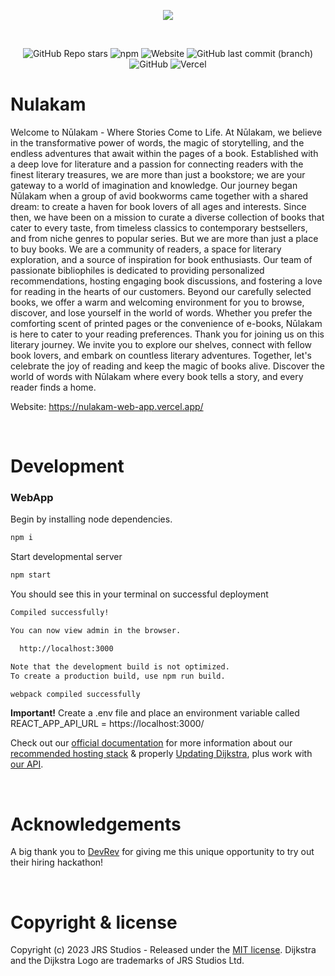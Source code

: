 <p align="center">
  <a href="https://nulakam-web-app.vercel.app/">
    <picture><img src="https://github.com/JRS296/Nulakam-API/assets/70965472/1c1d0eb1-9a23-4b01-b363-8dceaa7d772e"></picture>
  </a>
</p>
&nbsp;

<p align="center">
    <img alt="GitHub Repo stars" src="https://img.shields.io/github/stars/jrs296/Nulakam-Web-App?style=social">
    <img alt="npm" src="https://img.shields.io/npm/v/npm">
    <img alt="Website" src="https://img.shields.io/website?url=https%3A%2F%2Fdijkstra-edu.github.io%2FDijkstra-Web%2F">
    <img alt="GitHub last commit (branch)" src="https://img.shields.io/github/last-commit/jrs296/Nulakam-Web-App/master">
    <img alt="GitHub" src="https://img.shields.io/github/license/jrs296/Nulakam-Web-App"> 
    <img alt="Vercel" src="https://img.shields.io/badge/Vercel-Up-yellow?logo=vercel">
</p>

# Nulakam
Welcome to Nūlakam - Where Stories Come to Life. At Nūlakam, we believe in the transformative power of words, the magic of storytelling, and the endless adventures that await within the pages of a book. Established with a deep love for literature and a passion for connecting readers with the finest literary treasures, we are more than just a bookstore; we are your gateway to a world of imagination and knowledge. Our journey began Nūlakam when a group of avid bookworms came together with a shared dream: to create a haven for book lovers of all ages and interests. Since then, we have been on a mission to curate a diverse collection of books that cater to every taste, from timeless classics to contemporary bestsellers, and from niche genres to popular series. But we are more than just a place to buy books. We are a community of readers, a space for literary exploration, and a source of inspiration for book enthusiasts. Our team of passionate bibliophiles is dedicated to providing personalized recommendations, hosting engaging book discussions, and fostering a love for reading in the hearts of our customers. Beyond our carefully selected books, we offer a warm and welcoming environment for you to browse, discover, and lose yourself in the world of words. Whether you prefer the comforting scent of printed pages or the convenience of e-books, Nūlakam is here to cater to your reading preferences. Thank you for joining us on this literary journey. We invite you to explore our shelves, connect with fellow book lovers, and embark on countless literary adventures. Together, let's celebrate the joy of reading and keep the magic of books alive. Discover the world of words with Nūlakam where every book tells a story, and every reader finds a home.

Website: https://nulakam-web-app.vercel.app/

&nbsp;

# Development

### WebApp

Begin by installing node dependencies.
```bash
npm i 
```

Start developmental server
```bash
npm start
```

You should see this in your terminal on successful deployment
```bash
Compiled successfully!

You can now view admin in the browser.

  http://localhost:3000

Note that the development build is not optimized.  
To create a production build, use npm run build.   

webpack compiled successfully
```
<b>Important!</b> Create a .env file and place an environment variable called REACT_APP_API_URL = https://localhost:3000/

Check out our [official documentation]() for more information about our [recommended hosting stack]() & properly [Updating Dijkstra](), plus work with [our API]().

&nbsp;

# Acknowledgements

A big thank you to [DevRev](https://devrev.ai/) for giving me this unique opportunity to try out their hiring hackathon!

&nbsp;

# Copyright & license

Copyright (c) 2023 JRS Studios - Released under the [MIT license](LICENSE). Dijkstra and the Dijkstra Logo are trademarks of JRS Studios Ltd. 

&nbsp; 
